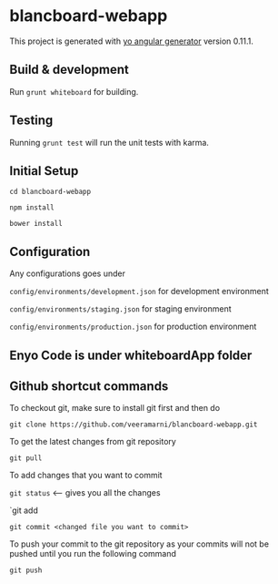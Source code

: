 # blancboard-webapp

This project is generated with [yo angular generator](https://github.com/yeoman/generator-angular)
version 0.11.1.

## Build & development

Run `grunt whiteboard` for building.


## Testing

Running `grunt test` will run the unit tests with karma.



Initial Setup
---------
`cd blancboard-webapp`

 `npm install`
 
 `bower install`

Configuration
---------
Any configurations goes under

`config/environments/development.json` for development environment

`config/environments/staging.json` for staging environment

`config/environments/production.json` for production environment


Enyo Code is under whiteboardApp folder
------

Github shortcut commands
----
To checkout git, make sure to install git first and then do

`git clone https://github.com/veeramarni/blancboard-webapp.git`

To get the latest changes from git repository

`git pull`

To add changes that you want to commit

`git status`  <-- gives you all the changes 

`git add <files that need to be committed> 

`git commit <changed file you want to commit>`

To push your commit to the git repository as your commits will not be pushed until you run the following command

`git push`


